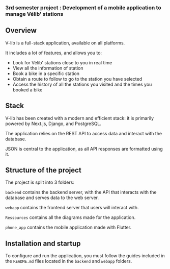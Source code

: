 ### 3rd semester project : Development of a mobile application to manage Vélib' stations

## Overview

V-lib is a full-stack application, available on all platforms.

It includes a lot of features, and allows you to:
* Look for Vélib' stations close to you in real time
* View all the information of station
* Book a bike in a specific station
* Obtain a route to follow to go to the station you have selected
* Access the history of all the stations you visited and the times you booked a bike

## Stack

V-lib has been created with a modern and efficient stack: it is primarily powered by Next.js, Django, and PostgreSQL.

The application relies on the REST API to access data and interact with the database.

JSON is central to the application, as all API responses are formatted using it.

## Structure of the project

The project is split into 3 folders:

`backend` contains the backend server, with the API that interacts with the database and serves data to the web server. 

`webapp` contains the frontend server that users will interact with.

`Ressources` contains all the diagrams made for the application.

`phone_app` contains the mobile application made with Flutter.

## Installation and startup

To configure and run the application, you must follow the guides included in the `README.md` files located in the `backend` and `webapp` folders.
